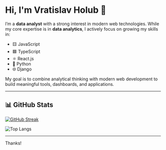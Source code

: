 # Hi, I'm Vratislav Holub 👋

I’m a **data analyst** with a strong interest in modern web technologies. While my core expertise is in **data analytics**, I actively focus on growing my skills in:

- 🟨 JavaScript
- 🟦 TypeScript
- ⚛️ React.js
- 🐍 Python
- 🌐 Django

My goal is to combine analytical thinking with modern web development to build meaningful tools, dashboards, and applications.

---

## 📊 GitHub Stats

[![GitHub Streak](https://streak-stats.demolab.com?user=vholub&theme=dark&date_format=j%20M%5B%20Y%5D)](https://git.io/streak-stats)

![Top Langs](https://github-stats-gamma-eight.vercel.app/api/top-langs/?username=vholub&layout=compact)

---

Thanks!
